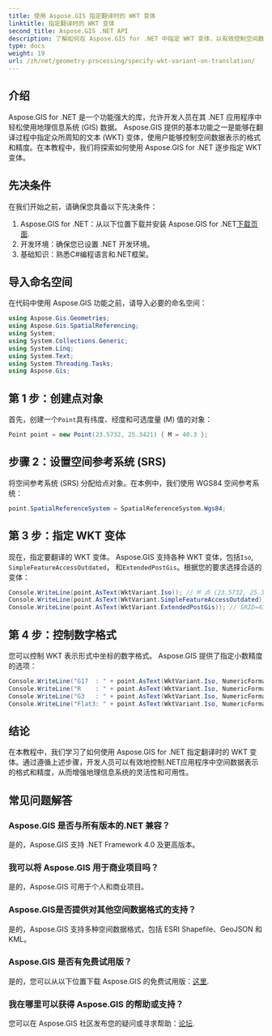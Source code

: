 ```yaml
---
title: 使用 Aspose.GIS 指定翻译时的 WKT 变体
linktitle: 指定翻译时的 WKT 变体
second_title: Aspose.GIS .NET API
description: 了解如何在 Aspose.GIS for .NET 中指定 WKT 变体，以有效控制空间数据表示格式和精度。
type: docs
weight: 19
url: /zh/net/geometry-processing/specify-wkt-variant-on-translation/
---
```

## 介绍
Aspose.GIS for .NET 是一个功能强大的库，允许开发人员在其 .NET 应用程序中轻松使用地理信息系统 (GIS) 数据。 Aspose.GIS 提供的基本功能之一是能够在翻译过程中指定众所周知的文本 (WKT) 变体，使用户能够控制空间数据表示的格式和精度。在本教程中，我们将探索如何使用 Aspose.GIS for .NET 逐步指定 WKT 变体。
## 先决条件
在我们开始之前，请确保您具备以下先决条件：
1. Aspose.GIS for .NET：从以下位置下载并安装 Aspose.GIS for .NET[下载页面](https://releases.aspose.com/gis/net/).
2. 开发环境：确保您已设置 .NET 开发环境。
3. 基础知识：熟悉C#编程语言和.NET框架。

## 导入命名空间
在代码中使用 Aspose.GIS 功能之前，请导入必要的命名空间：
```csharp
using Aspose.Gis.Geometries;
using Aspose.Gis.SpatialReferencing;
using System;
using System.Collections.Generic;
using System.Linq;
using System.Text;
using System.Threading.Tasks;
using Aspose.Gis;
```
## 第 1 步：创建点对象
首先，创建一个`Point`具有纬度、经度和可选度量 (M) 值的对象：
```csharp
Point point = new Point(23.5732, 25.3421) { M = 40.3 };
```
## 步骤 2：设置空间参考系统 (SRS)
将空间参考系统 (SRS) 分配给点对象。在本例中，我们使用 WGS84 空间参考系统：
```csharp
point.SpatialReferenceSystem = SpatialReferenceSystem.Wgs84;
```
## 第 3 步：指定 WKT 变体
现在，指定要翻译的 WKT 变体。 Aspose.GIS 支持各种 WKT 变体，包括`Iso`, `SimpleFeatureAccessOutdated`， 和`ExtendedPostGis`。根据您的要求选择合适的变体：
```csharp
Console.WriteLine(point.AsText(WktVariant.Iso)); // M 点 (23.5732, 25.3421, 40.3)
Console.WriteLine(point.AsText(WktVariant.SimpleFeatureAccessOutdated)); //点 (23.5732, 25.3421)
Console.WriteLine(point.AsText(WktVariant.ExtendedPostGis)); // SRID=4326;POINTM (23.5732, 25.3421, 40.3)
```
## 第 4 步：控制数字格式
您可以控制 WKT 表示形式中坐标的数字格式。 Aspose.GIS 提供了指定小数精度的选项：
```csharp
Console.WriteLine("G17  : " + point.AsText(WktVariant.Iso, NumericFormat.General(17))); //点 M (23.5732 25.342099999999999 40.299999999999997)
Console.WriteLine("R    : " + point.AsText(WktVariant.Iso, NumericFormat.RoundTrip)); // M 点 (23.5732 25.3421 40.3)
Console.WriteLine("G3   : " + point.AsText(WktVariant.Iso, NumericFormat.General(3))); // M 点 (23.6 25.3 40.3)
Console.WriteLine("Flat3: " + point.AsText(WktVariant.Iso, NumericFormat.Flat(3))); // M 点 (23.573 25.342 40.3)
```

## 结论
在本教程中，我们学习了如何使用 Aspose.GIS for .NET 指定翻译时的 WKT 变体。通过遵循上述步骤，开发人员可以有效地控制.NET应用程序中空间数据表示的格式和精度，从而增强地理信息系统的灵活性和可用性。
## 常见问题解答
### Aspose.GIS 是否与所有版本的.NET 兼容？
是的，Aspose.GIS 支持 .NET Framework 4.0 及更高版本。
### 我可以将 Aspose.GIS 用于商业项目吗？
是的，Aspose.GIS 可用于个人和商业项目。
### Aspose.GIS是否提供对其他空间数据格式的支持？
是的，Aspose.GIS 支持多种空间数据格式，包括 ESRI Shapefile、GeoJSON 和 KML。
### Aspose.GIS 是否有免费试用版？
是的，您可以从以下位置下载 Aspose.GIS 的免费试用版：[这里](https://releases.aspose.com/).
### 我在哪里可以获得 Aspose.GIS 的帮助或支持？
您可以在 Aspose.GIS 社区发布您的疑问或寻求帮助：[论坛](https://forum.aspose.com/c/gis/33).